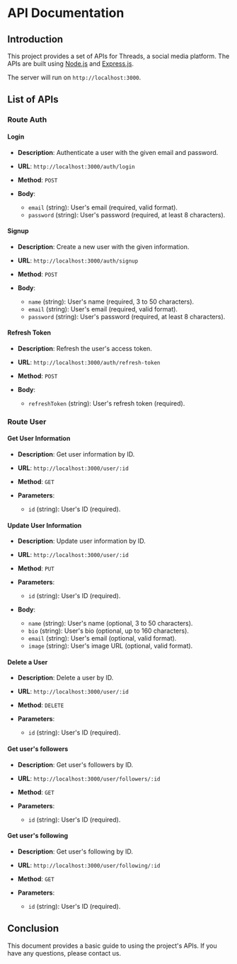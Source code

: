 # API Documentation

## Introduction

This project provides a set of APIs for Threads, a social media platform. The APIs are built using [Node.js](https://nodejs.org/) and [Express.js](https://expressjs.com/).

The server will run on `http://localhost:3000`.

## List of APIs

### Route Auth

#### Login

- **Description**: Authenticate a user with the given email and password.
- **URL**: `http://localhost:3000/auth/login`
- **Method**: `POST`
- **Body**:

  - `email` (string): User's email (required, valid format).
  - `password` (string): User's password (required, at least 8 characters).

#### Signup

- **Description**: Create a new user with the given information.
- **URL**: `http://localhost:3000/auth/signup`
- **Method**: `POST`
- **Body**:

  - `name` (string): User's name (required, 3 to 50 characters).
  - `email` (string): User's email (required, valid format).
  - `password` (string): User's password (required, at least 8 characters).

#### Refresh Token

- **Description**: Refresh the user's access token.
- **URL**: `http://localhost:3000/auth/refresh-token`
- **Method**: `POST`
- **Body**:

  - `refreshToken` (string): User's refresh token (required).

### Route User

#### Get User Information

- **Description**: Get user information by ID.
- **URL**: `http://localhost:3000/user/:id`
- **Method**: `GET`
- **Parameters**:

  - `id` (string): User's ID (required).

#### Update User Information

- **Description**: Update user information by ID.
- **URL**: `http://localhost:3000/user/:id`
- **Method**: `PUT`
- **Parameters**:

  - `id` (string): User's ID (required).

- **Body**:

  - `name` (string): User's name (optional, 3 to 50 characters).
  - `bio` (string): User's bio (optional, up to 160 characters).
  - `email` (string): User's email (optional, valid format).
  - `image` (string): User's image URL (optional, valid format).

#### Delete a User

- **Description**: Delete a user by ID.
- **URL**: `http://localhost:3000/user/:id`
- **Method**: `DELETE`
- **Parameters**:

  - `id` (string): User's ID (required).

#### Get user's followers

- **Description**: Get user's followers by ID.
- **URL**: `http://localhost:3000/user/followers/:id`
- **Method**: `GET`
- **Parameters**:

  - `id` (string): User's ID (required).

#### Get user's following

- **Description**: Get user's following by ID.
- **URL**: `http://localhost:3000/user/following/:id`
- **Method**: `GET`
- **Parameters**:

  - `id` (string): User's ID (required).

## Conclusion

This document provides a basic guide to using the project's APIs. If you have any questions, please contact us.
